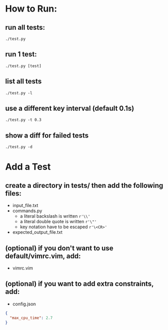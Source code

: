 # How to Run:
## run all tests:
    ./test.py

## run 1 test:
    ./test.py [test]

## list all tests
    ./test.py -l

## use a different key interval (default 0.1s)
    ./test.py -t 0.3

## show a diff for failed tests
    ./test.py -d

# Add a Test
## create a directory in tests/ then add the following files:
  - input_file.txt
  - commands.py
    - a literal backslash is written `r'\\'`
    - a literal double quote is written `r'\"'`
    - key notation have to be escaped `r'\<CR>'`
  - expected_output_file.txt

## (optional) if you don't want to use default/vimrc.vim, add:
  - vimrc.vim

## (optional) if you want to add extra constraints, add:
  - config.json
```json
{
  "max_cpu_time": 2.7
}
```
